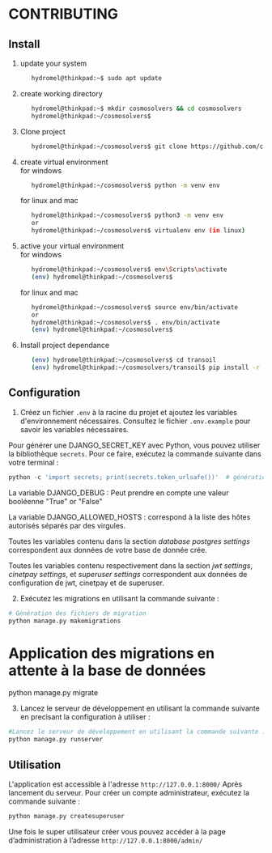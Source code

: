 # CONTRIBUTING

## Install

1. update your system
   ```bash
      hydromel@thinkpad:~$ sudo apt update
   ```
2. create working directory
   ```bash
      hydromel@thinkpad:~$ mkdir cosmosolvers && cd cosmosolvers
      hydromel@thinkpad:~/cosmosolvers$
   ```
3. Clone project
   ```bash
      hydromel@thinkpad:~/cosmosolvers$ git clone https://github.com/cosmosolvers/transoil.git
   ```
4. create virtual environment<br>
   for windows
   ```bash
      hydromel@thinkpad:~/cosmosolvers$ python -m venv env
   ```
   for linux and mac
   ```bash
      hydromel@thinkpad:~/cosmosolvers$ python3 -m venv env
      or
      hydromel@thinkpad:~/cosmosolvers$ virtualenv env (in linux)
   ```
5. active your virtual environment<br>
   for windows
   ```bash
      hydromel@thinkpad:~/cosmosolvers$ env\Scripts\activate
      (env) hydromel@thinkpad:~/cosmosolvers$
   ```
   for linux and mac
   ```bash
      hydromel@thinkpad:~/cosmosolvers$ source env/bin/activate
      or
      hydromel@thinkpad:~/cosmosolvers$ . env/bin/activate
      (env) hydromel@thinkpad:~/cosmosolvers$
   ```
6. Install project dependance
   ```bash
      (env) hydromel@thinkpad:~/cosmosolvers$ cd transoil
      (env) hydromel@thinkpad:~/cosmosolvers/transoil$ pip install -r requirements.txt
   ```
## Configuration

1. Créez un fichier `.env` à la racine du projet et ajoutez les variables 
d'environnement nécessaires. Consultez le fichier `.env.example` pour savoir les variables nécessaires.

Pour générer une DJANGO_SECRET_KEY avec Python, vous pouvez utiliser la bibliothèque `secrets`. Pour ce faire, exécutez la commande suivante dans votre terminal :

```python
python -c 'import secrets; print(secrets.token_urlsafe())'  # génération d'une SECRET_KEY avec Python
```
La variable DJANGO_DEBUG : Peut prendre en compte une valeur booléenne "True" or "False" 

La variable DJANGO_ALLOWED_HOSTS : correspond à la liste des hôtes autorisés séparés par des virgules.

Toutes les variables contenu dans la section *database postgres settings* correspondent aux données de votre base de donnée crée.

Toutes les variables contenu respectivement dans la section *jwt settings*, *cinetpay settings*, et *superuser settings* correspondent aux données de configuration de jwt, cinetpay et de superuser.

2. Exécutez les migrations en utilisant la commande suivante :

```python
# Génération des fichiers de migration
python manage.py makemigrations 
```

# Application des migrations en attente à la base de données 
python manage.py migrate

3. Lancez le serveur de développement en utilisant la commande suivante en precisant la configuration à utiliser :

```python
#Lancez le serveur de développement en utilisant la commande suivante :
python manage.py runserver
```

## Utilisation
L'application est accessible à l'adresse `http://127.0.0.1:8000/` 
Après lancement du serveur. Pour créer un compte administrateur, exécutez la commande suivante :

```python
python manage.py createsuperuser
```
Une fois le super utilisateur créer vous pouvez accéder à la page d’administration à l’adresse
`http://127.0.0.1:8000/admin/`
